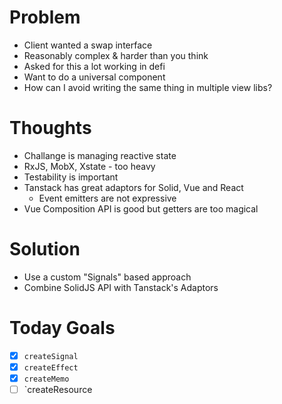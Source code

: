 # Problem

- Client wanted a swap interface
- Reasonably complex & harder than you think
- Asked for this a lot working in defi
- Want to do a universal component
- How can I avoid writing the same thing in multiple view libs?

# Thoughts

- Challange is managing reactive state
- RxJS, MobX, Xstate - too heavy
- Testability is important
- Tanstack has great adaptors for Solid, Vue and React
  - Event emitters are not expressive
- Vue Composition API is good but getters are too magical

# Solution

- Use a custom "Signals" based approach
- Combine SolidJS API with Tanstack's Adaptors

# Today Goals

- [x] `createSignal`
- [x] `createEffect`
- [x] `createMemo`
- [ ] `createResource
